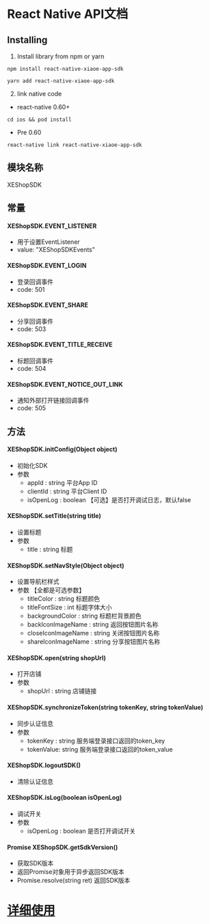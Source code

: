 # React Native API文档


## Installing
1. Install library from npm or yarn
```
npm install react-native-xiaoe-app-sdk
```
```
yarn add react-native-xiaoe-app-sdk
```

2. link native code
- react-native 0.60+
```
cd ios && pod install
```
- Pre 0.60
```
react-native link react-native-xiaoe-app-sdk
```

## 模块名称

XEShopSDK



## 常量

#### XEShopSDK.EVENT_LISTENER
- 用于设置EventListener
- value: "XEShopSDKEvents"

#### XEShopSDK.EVENT_LOGIN
- 登录回调事件
- code: 501

#### XEShopSDK.EVENT_SHARE
- 分享回调事件
- code: 503

#### XEShopSDK.EVENT_TITLE_RECEIVE
- 标题回调事件
- code: 504

#### XEShopSDK.EVENT_NOTICE_OUT_LINK
- 通知外部打开链接回调事件
- code: 505



## 方法

#### XEShopSDK.initConfig(Object object)
- 初始化SDK
- 参数
	- appId : string  平台App ID
	- clientId : string  平台Client ID
	- isOpenLog : boolean  【可选】是否打开调试日志，默认false

#### XEShopSDK.setTitle(string title)
- 设置标题
- 参数
	- title : string  标题

#### XEShopSDK.setNavStyle(Object object)
- 设置导航栏样式
- 参数 【全都是可选参数】
	- titleColor : string  标题颜色
	- titleFontSize : int  标题字体大小
	- backgroundColor : string  标题栏背景颜色
	- backIconImageName : string  返回按钮图片名称
	- closeIconImageName : string  关闭按钮图片名称
	- shareIconImageName : string  分享按钮图片名称

#### XEShopSDK.open(string shopUrl)
- 打开店铺
- 参数
	- shopUrl : string  店铺链接

#### XEShopSDK.synchronizeToken(string tokenKey, string tokenValue)
- 同步认证信息
- 参数
	- tokenKey : string  服务端登录接口返回的token_key
	- tokenValue: string  服务端登录接口返回的token_value

#### XEShopSDK.logoutSDK()
- 清除认证信息

#### XEShopSDK.isLog(boolean isOpenLog)
- 调试开关
- 参数
	- isOpenLog : boolean  是否打开调试开关

#### Promise XEShopSDK.getSdkVersion()
- 获取SDK版本
- 返回Promise对象用于异步返回SDK版本
- Promise.resolve(string ret)  返回SDK版本

# [详细使用](https://github.com/xiaoeteam/XiaoeAppSDK-ReactNative/wiki)